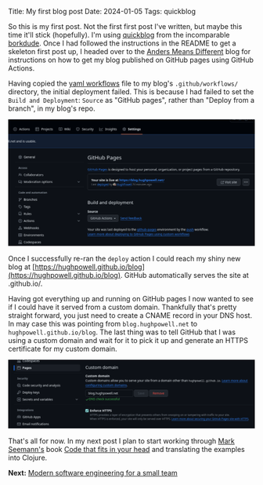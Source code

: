 Title: My first blog post
Date: 2024-01-05
Tags: quickblog

So this is my first post. Not the first first post I've written, but maybe this
time it'll stick (hopefully). I'm using [quickblog](https://github.com/borkdude/quickblog/) from the incomparable
[borkdude](https://github.com/borkdude). Once I had followed the instructions in the README to get a skeleton first post
up, I headed over to the [Anders Means Different](https://www.eknert.com/blog/quickblog) blog for instructions on how to
get my blog published on GitHub pages using GitHub Actions.

Having copied the [yaml workflows](https://github.com/anderseknert/blog/blob/main/.github/workflows/push.yaml) file to
my blog's `.github/workflows/` directory, the initial deployment failed. This is because I had failed to set the `Build
and Deployment`: `Source` as "GitHub pages", rather than "Deploy from a branch", in my blog's repo.

<img src="images/24-01-05-GitHub-Pages-Settings.png">

Once I successfully re-ran the `deploy` action I could reach my shiny new blog at
[https://hughpowell.github.io/blog](https://hughpowell.github.io/blog). GitHub automatically serves the site at
<your-username>.github.io/<repo-name>.

Having got everything up and running on GitHub pages I now wanted to see if I could have it served from a custom domain.
Thankfully that's pretty straight forward, you just need to create a CNAME record in your DNS host. In may case this was
pointing from `blog.hughpowell.net` to `hughpowell.github.io/blog`. The last thing was to tell GitHub that I was using
a custom domain and wait for it to pick it up and generate an HTTPS certificate for my custom domain.

<img src="images/24-01-05-GitHub-Pages-Settings-DNS.png">

That's all for now. In my next post I plan to start working through [Mark Seemann's](https://blog.ploeh.dk/about/) book
[Code that fits in your head](https://www.oreilly.com/library/view/code-that-fits/9780137464302/) and translating the
examples into Clojure.

**Next:** [Modern software engineering for a small team](./modern-software-engineering-for-a-small-team.html)
